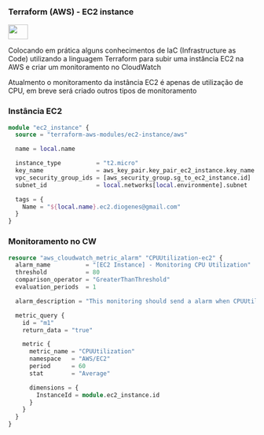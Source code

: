 <h3>Terraform (AWS) - EC2 instance </h3><img height="30" width="40" src="https://cdn.jsdelivr.net/gh/devicons/devicon/icons/terraform/terraform-original.svg" />
          
<br>

<p>
Colocando em prática alguns conhecimentos de IaC (Infrastructure as Code) utilizando a linguagem Terraform para subir uma instância EC2 na AWS e criar um monitoramento no CloudWatch
</p>

<p>Atualmento o monitoramento da instância EC2 é apenas de utilização de CPU, em breve será criado outros tipos de monitoramento</p>

### Instância EC2

```terraform
module "ec2_instance" {
  source = "terraform-aws-modules/ec2-instance/aws"

  name = local.name

  instance_type          = "t2.micro"
  key_name               = aws_key_pair.key_pair_ec2_instance.key_name
  vpc_security_group_ids = [aws_security_group.sg_to_ec2_instance.id]
  subnet_id              = local.networks[local.environmente].subnet

  tags = {
    Name = "${local.name}.ec2.diogenes@gmail.com"
  }
}
```

### Monitoramento no CW

```terraform
resource "aws_cloudwatch_metric_alarm" "CPUUtilization-ec2" {
  alarm_name          = "[EC2 Instance] - Monitoring CPU Utilization"
  threshold           = 80
  comparison_operator = "GreaterThanThreshold"
  evaluation_periods  = 1

  alarm_description = "This monitoring should send a alarm when CPUUtilization of this EC2 instance > 80%"

  metric_query {
    id = "m1"
    return_data = "true"

    metric {
      metric_name = "CPUUtilization"
      namespace   = "AWS/EC2"
      period      = 60
      stat        = "Average"

      dimensions = {
        InstanceId = module.ec2_instance.id 
      }
    }
  }
}

```